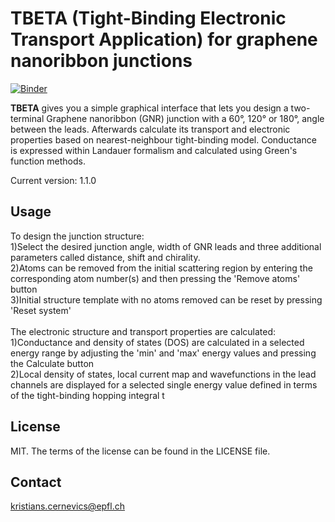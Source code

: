 # TBETA (Tight-Binding Electronic Transport Application) for graphene nanoribbon junctions

[![Binder](https://mybinder.org/badge_logo.svg)](https://mybinder.org/v2/gh/KrisCer/Transport_app/master?urlpath=%2Fvoila%2Frender%2FTight-Binding%20Electronic%20Transport%20Application.ipynb)

<b>TBETA</b> gives you a simple graphical interface that lets you design a two-terminal Graphene nanoribbon (GNR) junction with a 60°, 120° or 180°, angle between the leads. Afterwards calculate its transport and electronic properties based on nearest-neighbour tight-binding model. Conductance is expressed within Landauer formalism and calculated using Green's function methods.

Current version: 1.1.0

## Usage
To design the junction structure:<br>
1)Select the desired junction angle, width of GNR leads and three additional parameters called distance, shift and chirality.<br>
2)Atoms can be removed from the initial scattering region by entering the corresponding atom number(s) and then pressing the 'Remove atoms' button<br>
3)Initial structure template with no atoms removed can be reset by pressing 'Reset system'<br><br>
The electronic structure and transport properties are calculated:<br>
1)Conductance and density of states (DOS) are calculated in a selected energy range by adjusting the 'min' and 'max' energy values and pressing the Calculate button<br>
2)Local density of states, local current map and wavefunctions in the lead channels are displayed for a selected single energy value defined in terms of the tight-binding hopping integral t<br>

## License
MIT. The terms of the license can be found in the LICENSE file.



## Contact
kristians.cernevics@epfl.ch




